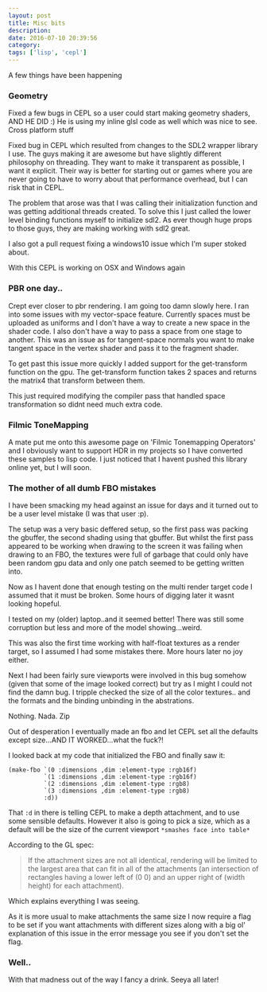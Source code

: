 ```yaml
---
layout: post
title: Misc bits
description:
date: 2016-07-10 20:39:56
category:
tags: ['lisp', 'cepl']
---
```


A few things have been happening

### Geometry

Fixed a few bugs in CEPL so a user could start making geometry shaders, AND HE DID :) He is using my inline glsl code as well which was nice to see.
Cross platform stuff

Fixed bug in CEPL which resulted from changes to the SDL2 wrapper library I use. The guys making it are awesome but have slightly different philosophy on threading. They want to make it transparent as possible, I want it explicit. Their way is better for starting out or games where you are never going to have to worry about that performance overhead, but I can risk that in CEPL.

The problem that arose was that I was calling their initialization function and was getting additional threads created. To solve this I just called the lower level binding functions myself to initialize sdl2. As ever though huge props to those guys, they are making working with sdl2 great.

I also got a pull request fixing a windows10 issue which I'm super stoked about.

With this CEPL is working on OSX and Windows again


### PBR one day..

Crept ever closer to pbr rendering. I am going too damn slowly here. I ran into some issues with my vector-space feature. Currently spaces must be uploaded as uniforms and I don't have a way to create a new space in the shader code. I also don't have a way to pass a space from one stage to another. This was an issue as for tangent-space normals you want to make tangent space in the vertex shader and pass it to the fragment shader.

To get past this issue more quickly I added support for the get-transform function on the gpu. The get-transform function takes 2 spaces and returns the matrix4 that transform between them.

This just required modifying the compiler pass that handled space transformation so didnt need much extra code.


### Filmic ToneMapping

A mate put me onto this awesome page on 'Filmic Tonemapping Operators' and I obviously want to support HDR in my projects so I have converted these samples to lisp code. I just noticed that I havent pushed this library online yet, but I will soon.


### The mother of all dumb FBO mistakes

I have been smacking my head against an issue for days and it turned out to be a user level mistake (I was that user :p).

The setup was a very basic deffered setup, so the first pass was packing the gbuffer, the second shading using that gbuffer. But whilst the first pass appeared to be working when drawing to the screen it was failing when drawing to an FBO, the textures were full of garbage that could only have been random gpu data and only one patch seemed to be getting written into.

Now as I havent done that enough testing on the multi render target code I assumed that it must be broken. Some hours of digging later it wasnt looking hopeful.

I tested on my (older) laptop..and it seemed better! There was still some corruption but less and more of the model showing...weird.

This was also the first time working with half-float textures as a render target, so I assumed I had some mistakes there. More hours later no joy either.

Next I had been fairly sure viewports were involved in this bug somehow (given that some of the image looked correct) but try as I might I could not find the damn bug. I tripple checked the size of all the color textures.. and the formats and the binding unbinding in the abstrations.

Nothing. Nada. Zip

Out of desperation I eventually made an fbo and let CEPL set all the defaults except size...AND IT WORKED...what the fuck?!

I looked back at my code that initialized the FBO and finally saw it:

```
(make-fbo `(0 :dimensions ,dim :element-type :rgb16f)
		  `(1 :dimensions ,dim :element-type :rgb16f)
		  `(2 :dimensions ,dim :element-type :rgb8)
		  `(3 :dimensions ,dim :element-type :rgb8)
		  :d))
```

That `:d` in there is telling CEPL to make a depth attachment, and to use some sensible defaults. However it also is going to pick a size, which as a default will be the size of the current viewport `*smashes face into table*`

According to the GL spec:

> If the attachment sizes are not all identical, rendering will
> be limited to the largest area that can fit in all of the
> attachments (an intersection of rectangles having a lower left
> of (0 0) and an upper right of (width height) for each attachment).

Which explains everything I was seeing.

As it is more usual to make attachments the same size I now require a flag to be set if you want attachments with different sizes along with a big ol' explanation of this issue in the error message you see if you don't set the flag.


### Well..

With that madness out of the way I fancy a drink. Seeya all later!
